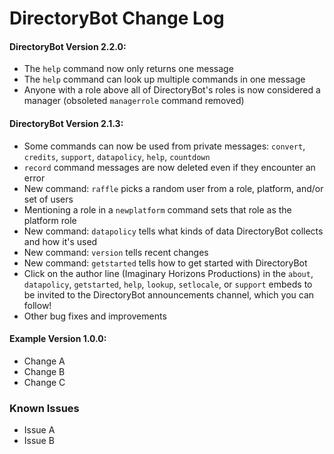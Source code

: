 # DirectoryBot Change Log
#### DirectoryBot Version 2.2.0:
 - The `help` command now only returns one message
 - The `help` command can look up multiple commands in one message
 - Anyone with a role above all of DirectoryBot's roles is now considered a manager (obsoleted `managerrole` command removed)
#### DirectoryBot Version 2.1.3:
 - Some commands can now be used from private messages: `convert`, `credits`, `support`, `datapolicy`, `help`, `countdown`
 - `record` command messages are now deleted even if they encounter an error
 - New command: `raffle` picks a random user from a role, platform, and/or set of users
 - Mentioning a role in a `newplatform` command sets that role as the platform role
 - New command: `datapolicy` tells what kinds of data DirectoryBot collects and how it's used
 - New command: `version` tells recent changes
 - New command: `getstarted` tells how to get started with DirectoryBot
 - Click on the author line (Imaginary Horizons Productions) in the `about`, `datapolicy`, `getstarted`, `help`, `lookup`, `setlocale`, or `support` embeds to be invited to the DirectoryBot announcements channel, which you can follow!
 - Other bug fixes and improvements
#### Example Version 1.0.0:
 - Change A
 - Change B
 - Change C
### Known Issues
 - Issue A
 - Issue B
